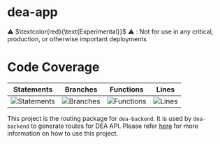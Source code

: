 # dea-app

⚠️ $\textcolor{red}{\text{Experimental}}$ ⚠️ : Not for use in any critical, production, or otherwise important deployments

# Code Coverage

| Statements                                                                         | Branches                                                                      | Functions                                                                        | Lines                                                                   |
| ---------------------------------------------------------------------------------- | ----------------------------------------------------------------------------- | -------------------------------------------------------------------------------- | ----------------------------------------------------------------------- |
| ![Statements](https://img.shields.io/badge/statements-53.91%25-red.svg?style=flat) | ![Branches](https://img.shields.io/badge/branches-32.3%25-red.svg?style=flat) | ![Functions](https://img.shields.io/badge/functions-58.18%25-red.svg?style=flat) | ![Lines](https://img.shields.io/badge/lines-51.4%25-red.svg?style=flat) |

This project is the routing package for `dea-backend`. It is used by `dea-backend` to generate routes for DEA API. Please refer [here](../dea-backend/README.md) for more information on how to use this project.
